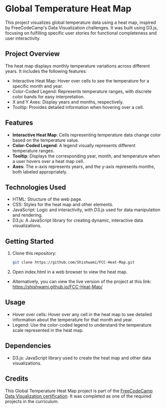 # Global Temperature Heat Map

This project visualizes global temperature data using a heat map, inspired by FreeCodeCamp's Data Visualization challenges. It was built using D3.js, focusing on fulfilling specific user stories for functional completeness and user interactivity.

## Project Overview
The heat map displays monthly temperature variations across different years. It includes the following features:

- Interactive Heat Map: Hover over cells to see the temperature for a specific month and year.
- Color-Coded Legend: Represents temperature ranges, with discrete color bands for easy interpretation.
- X and Y Axes: Display years and months, respectively.
- Tooltip: Provides detailed information when hovering over a cell.

## Features
- **Interactive Heat Map**: Cells representing temperature data change color based on the temperature value.
- **Color-Coded Legend**: A legend visually represents different temperature ranges.
- **Tooltip**: Displays the corresponding year, month, and temperature when a user hovers over a heat map cell.
- **Axes**: The x-axis represents years, and the y-axis represents months, both labeled appropriately.
  
## Technologies Used
- HTML: Structure of the web page.
- CSS: Styles for the heat map and other elements.
- JavaScript: Logic and interactivity, with D3.js used for data manipulation and rendering.
- D3.js: A JavaScript library for creating dynamic, interactive data visualizations.

## Getting Started
1. Clone this repository:
   ```bash
   git clone https://github.com/Shishwami/FCC-Heat-Map.git
   ```
2. Open index.html in a web browser to view the heat map.
- Alternatively, you can view the live version of the project at this link:
 https://shishwami.github.io/FCC-Heat-Map/
   
## Usage
 - Hover over cells: Hover over any cell in the heat map to see detailed information about the temperature for that month and year.
 - Legend: Use the color-coded legend to understand the temperature scale represented in the heat map.

## Dependencies
 - D3.js: JavaScript library used to create the heat map and other data visualizations.

## Credits
This Global Temperature Heat Map project is part of the [FreeCodeCamp Data Visualization certification](https://www.freecodecamp.org/learn/data-visualization/data-visualization-projects/visualize-data-with-a-heat-map). It was completed as one of the required projects in the curriculum.
